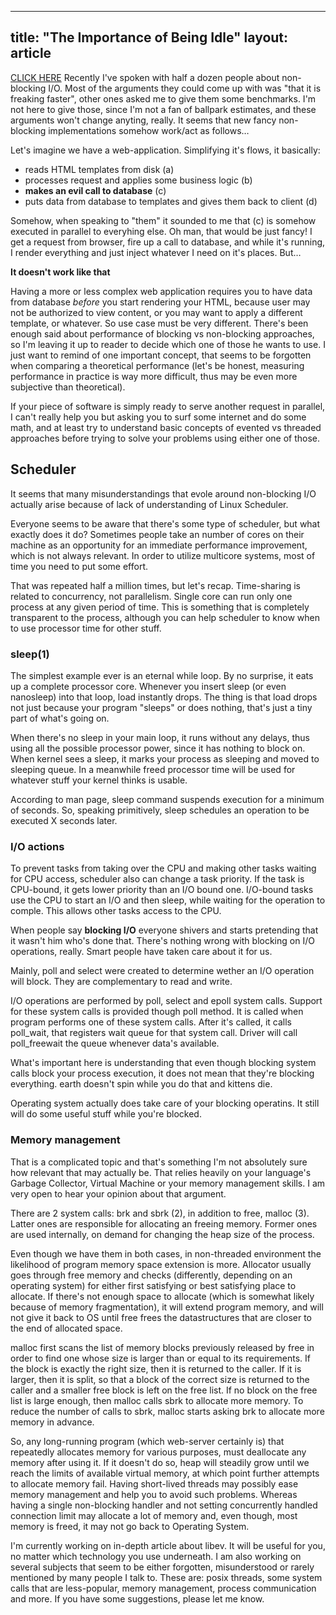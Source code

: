 -----
title: "The Importance of Being Idle"
layout: article
-----

<a href="here_is_a_weird_link.html">CLICK HERE</a>
Recently I've spoken with half a dozen people about non-blocking I/O. Most of the arguments they could come up with was "that it is freaking faster", other ones asked me to give them some benchmarks. I'm not here to give those, since I'm not a fan of ballpark estimates, and these arguments won't change anyting, really. It seems that new fancy non-blocking implementations somehow work/act as follows…

Let's imagine we have a web-application. Simplifying it's flows, it basically:

  * reads HTML templates from disk (a)
  * processes request and applies some business logic (b)
  * **makes an evil call to database** (c)
  * puts data from database to templates and gives them back to client (d)

Somehow, when speaking to "them" it sounded to me that (c) is somehow executed in parallel to everyhing else. Oh man, that would be just fancy! I get a request from browser, fire up a call to database, and while it's running, I render everything and just inject whatever I need on it's places. But…

**It doesn't work like that**

Having a more or less complex web application requires you to have data from database *before* you start rendering your HTML, because user may not be authorized to view content, or you may want to apply a different template, or whatever. So use case must be very different. There's been enough said about performance of blocking vs non-blocking approaches, so I'm leaving it up to reader to decide which one of those he wants to use. I just want to remind of one important concept, that seems to be forgotten when comparing a theoretical performance (let's be honest, measuring performance in practice is way more difficult, thus may be even more subjective than theoretical).

If your piece of software is simply ready to serve another request in parallel, I can't really help you but asking you to surf some internet and do some math, and at least try to understand basic concepts of evented vs threaded approaches before trying to solve your problems using either one of those.

## Scheduler

It seems that many misunderstandings that evole around non-blocking I/O actually arise because of lack of understanding of Linux Scheduler.

Everyone seems to be aware that there's some type of scheduler, but what exactly does it do? Sometimes people take an number of cores on their machine as an opportunity for an immediate performance improvement, which is not always relevant. In order to utilize multicore systems, most of time you need to put some effort.

That was repeated half a million times, but let's recap. Time-sharing is related to concurrency, not parallelism. Single core can run only one process at any given period of time. This is something that is completely transparent to the process, although you can help scheduler to know when to use processor time for other stuff.

### sleep(1)

The simplest example ever is an eternal while loop. By no surprise, it eats up a complete processor core. Whenever you insert <span class="highlight">sleep</span> (or even <span class="highlight">nanosleep</span>) into that loop, load instantly drops. The thing is that load drops not just because your program "sleeps" or does nothing, that's just a tiny part of what's going on.

When there's no sleep in your main loop, it runs without any delays, thus using all the possible processor power, since it has nothing to block on. When kernel sees a sleep, it marks your process as sleeping and moved to sleeping queue. In a meanwhile freed processor time will be used for whatever stuff your kernel thinks is usable.

According to man page, sleep command suspends execution for a minimum of seconds. So, speaking primitively, sleep schedules an operation to be executed X seconds later.

### I/O actions

To prevent tasks from taking over the CPU and making other tasks waiting for CPU access, scheduler also can change a task priority. If the task is CPU-bound, it gets lower priority than an I/O bound one. I/O-bound tasks use the CPU to start an I/O and then sleep, while waiting for the operation to comple. This allows other tasks access to the CPU.

When people say **blocking I/O** everyone shivers and starts pretending that it wasn't him who's done that. There's nothing wrong with blocking on I/O operations, really. Smart people have taken care about it for us.

Mainly, poll and select were created to determine wether an I/O operation will block. They are complementary to <span class="highlight">read</span> and <span class="highlight">write</span>.

I/O operations are performed by <span class="highlight">poll</span>, <span class="highlight">select</span> and <span class="highlight">epoll</span> system calls. Support for these system calls is provided though <span class="highlight">poll</span> method. It is called when program performs one of these system calls. After it's called, it calls <span class="highlight">poll_wait</span>, that registers wait queue for that system call. Driver will call <span class="highlight">poll_freewait</span>  the queue whenever data's available.

What's important here is understanding that even though blocking system calls block your process execution, it does not mean that they're blocking everything. earth doesn't spin while you do that and kittens die.

Operating system actually does take care of your blocking operatins. It still will do some useful stuff while you're blocked.

### Memory management

That is a complicated topic and that's something I'm not absolutely sure how relevant that may actually be. That relies heavily on your language's Garbage Collector, Virtual Machine or your memory management skills. I am very open to hear your opinion about that argument.

There are 2 system calls: <span class="highlight">brk</span> and <span class="highlight">sbrk</span> (2), in addition to <span class="highlight">free</span>, <span class="highlight">malloc</span> (3). Latter ones are responsible for allocating an freeing memory. Former ones are used internally, on demand for changing the heap size of the process.

Even though we have them in both cases, in non-threaded environment the likelihood of program memory space extension is more. Allocator usually goes through free memory and checks (differently, depending on an operating system) for either first satisfying or best satisfying place to allocate. If there's not enough space to allocate (which is somewhat likely because of memory fragmentation), it will extend program memory, and will not give it back to OS until <span class="highlight">free</span> frees the datastructures that are closer to the end of allocated space.

<span class="highlight">malloc</span> first scans the list of memory blocks previously released by <span class="highlight">free</span> in order to find one whose size is larger than or equal to its requirements. If the block is exactly the right size, then it is returned to the caller. If it is larger, then it is split, so that a block of the correct size is returned to the caller and a smaller free block is left on the free list. If no block on the free list is large enough, then <span class="highlight">malloc</span> calls <span class="highlight">sbrk</span> to allocate more memory. To reduce the number of calls to <span class="highlight">sbrk</span>, malloc starts asking <span class="highlight">brk</span> to allocate more memory in advance.

So, any long-running program (which web-server certainly is) that repeatedly allocates memory for various purposes, must deallocate any memory after using it. If it doesn't do so, heap will steadily grow until we reach the limits of available virtual memory, at which point further attempts to allocate memory fail. Having short-lived threads may possibly ease memory management and help you to avoid such problems. Whereas having a single non-blocking handler and not setting concurrently handled connection limit may allocate a lot of memory and, even though, most memory is freed, it may not go back to Operating System.

I'm currently working on in-depth article about libev. It will be useful for you, no matter which technology you use underneath. I am also working on several subjects that seem to be either forgotten, misunderstood or rarely mentioned by many people I talk to. These are: posix threads, some system calls that are less-popular, memory management, process communication and more. If you have some suggestions, please let me know.

